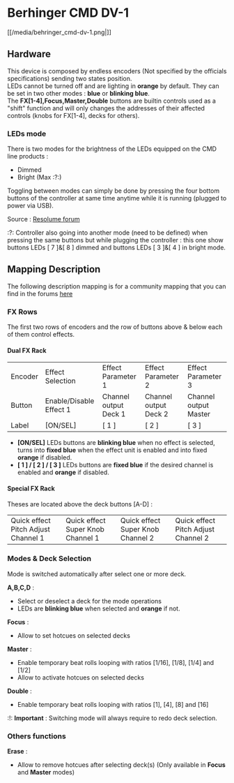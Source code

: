# Berhinger CMD DV-1

[[/media/behringer_cmd-dv-1.png|]]

## Hardware

This device is composed by <span class="underline">endless
encoders</span> (Not specified by the officials specifications) sending
two states position.  
LEDs cannot be turned off and are lighting in **orange** by default.
They can be set in two other modes : **blue** or **blinking blue**.  
The **FX\[1-4\],Focus,Master,Double** buttons are builtin controls used
as a "shift" function and will only changes the addresses of their
affected controls (knobs for FX\[1-4\], decks for others).

### LEDs mode

There is two modes for the brightness of the LEDs equipped on the CMD
line products :

  - Dimmed
  - Bright (Max :?:)

Toggling between modes can simply be done by pressing the four bottom
buttons of the controller at same time anytime while it is running
(plugged to power via USB).

Source : [Resolume
forum](http://resolume.com/forum/viewtopic.php?f=7&t=10639#p42068)

:?: Controller also going into another mode (need to be defined) when
pressing the same buttons but while plugging the controller : this one
show buttons LEDs \[ 7 \]&\[ 8 \] dimmed and buttons LEDs \[ 3 \]&\[ 4
\] in bright mode.

## Mapping Description

The following description mapping is for a community mapping that you
can find in the forums
[here](http://www.mixxx.org/forums/viewtopic.php?f=7&t=7910)

### FX Rows

The first two rows of encoders and the row of buttons above & below each
of them control effects.

#### Dual FX Rack

|         |                         |                       |                       |                       |
| ------- | ----------------------- | --------------------- | --------------------- | --------------------- |
| Encoder | Effect Selection        | Effect Parameter 1    | Effect Parameter 2    | Effect Parameter 3    |
| Button  | Enable/Disable Effect 1 | Channel output Deck 1 | Channel output Deck 2 | Channel output Master |
| Label   | \[ON/SEL\]              | \[ 1 \]               | \[ 2 \]               | \[ 3 \]               |

  - **\[ON/SEL\]** LEDs buttons are **blinking blue** when
    <span class="underline">no effect is selected</span>, turns into
    **fixed blue** when the <span class="underline">effect unit is
    enabled</span> and into fixed **orange** if
    <span class="underline">disabled</span>.
  - **\[ 1 \] / \[ 2 \] / \[ 3 \]** LEDs buttons are **fixed blue** if
    the desired <span class="underline">channel is enabled</span> and
    **orange** if <span class="underline">disabled</span>.

#### Special FX Rack

Theses are located above the deck buttons \[A-D\] :

|                                     |                                   |                                   |                                     |
| ----------------------------------- | --------------------------------- | --------------------------------- | ----------------------------------- |
| Quick effect Pitch Adjust Channel 1 | Quick effect Super Knob Channel 1 | Quick effect Super Knob Channel 2 | Quick effect Pitch Adjust Channel 2 |

### Modes & Deck Selection

Mode is switched automatically after select one or more deck.

**A,B,C,D** :

  - Select or deselect a deck for the mode operations
  - LEDs are **blinking blue** when
    <span class="underline">selected</span> and **orange** if
    <span class="underline">not</span>.

**Focus** :

  - Allow to set hotcues on selected decks

**Master** :

  - Enable temporary beat rolls looping with ratios \[1/16\], \[1/8\],
    \[1/4\] and \[1/2\]
  - Allow to activate hotcues on selected decks

**Double** :

  - Enable temporary beat rolls looping with ratios \[1\], \[4\], \[8\]
    and \[16\]

  
:\!: **Important** : Switching mode will always require to redo deck
selection.

### Others functions

**Erase** :

  - Allow to remove hotcues after selecting deck(s) (Only available in
    **Focus** and **Master** modes)
